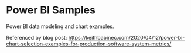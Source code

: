 # Power BI Samples
Power BI data modeling and chart examples.

Referenced by blog post: https://keithbabinec.com/2020/04/12/power-bi-chart-selection-examples-for-production-software-system-metrics/
